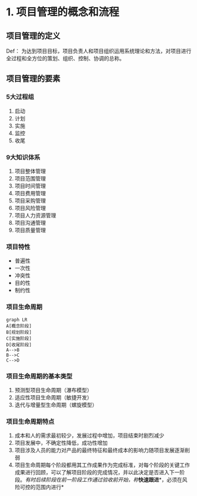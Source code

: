 # 1. 项目管理的概念和流程
## 项目管理的定义
Def： 为达到项目目标，项目负责人和项目组织运用系统理论和方法，对项目进行全过程和全方位的策划、组织、控制、协调的总称。

## 项目管理的要素
### 5大过程组
1. 启动
2. 计划
3. 实施
4. 监控
5. 收尾

### 9大知识体系
1. 项目整体管理
2. 项目范围管理
3. 项目时间管理
4. 项目费用管理
5. 项目采购管理
6. 项目风险管理
7. 项目人力资源管理
8. 项目沟通管理
9. 项目质量管理

### 项目特性
- 普遍性
- 一次性
- 冲突性
- 目的性
- 制约性

### 项目生命周期
```
graph LR
A[概念阶段]
B[规划阶段]
C[实施阶段]
D[收尾阶段]
A-->B
B-->C
C-->D
```

### 项目生命周期的基本类型
1. 预测型项目生命周期（瀑布模型）
2. 适应性项目生命周期（敏捷开发）
3. 迭代与增量型生命周期（螺旋模型）

### 项目生命周期特点
1. 成本和人的需求最初较少，发展过程中增加，项目结束时剧烈减少
2. 项目发展中，不确定性降低，成功性增加
3. 项目涉及人员的能力对产品的最终特征和最终成本的影响力随项目发展逐渐削弱
4. 项目生命周期每个阶段都用其工作成果作为完成标准，对每个阶段的关键工作成果进行回顾，可以了解项目阶段的完成情况，并以此决定是否进入下一阶段。*有时后续阶段在前一阶段工作通过验收前开始，称***快速跟进***，必须在风险可控的范围内进行*